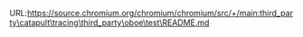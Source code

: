 URL:https://source.chromium.org/chromium/chromium/src/+/main:third_party\catapult\tracing\third_party\oboe\test\README.md
